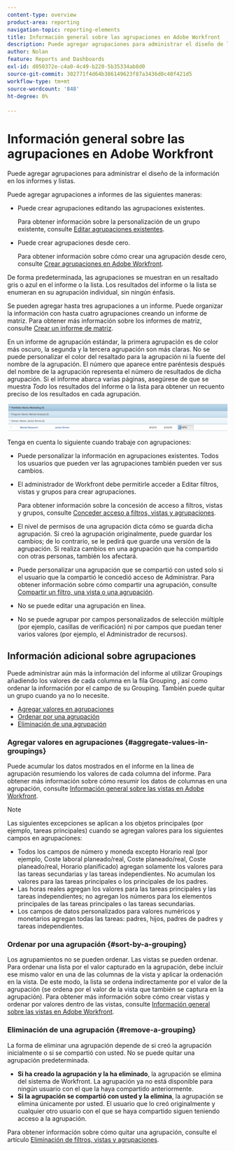 ```yaml
---
content-type: overview
product-area: reporting
navigation-topic: reporting-elements
title: Información general sobre las agrupaciones en Adobe Workfront
description: Puede agregar agrupaciones para administrar el diseño de la información en los informes y listas.
author: Nolan
feature: Reports and Dashboards
exl-id: d050372e-c4a0-4c49-b220-5b35334ab8d0
source-git-commit: 302771f4d64b386149623f87a3436d0c40f421d5
workflow-type: tm+mt
source-wordcount: '848'
ht-degree: 0%

---
```


# Información general sobre las agrupaciones en Adobe Workfront

<!--
<p data-mc-conditions="QuicksilverOrClassic.Draft mode">(NOTE: This article was supposed to be replaced by "Groupings overview", but decided to keep this here because this is linked in too many places. "Create groupings" and "Edit existing groupings" have been added also (with videos) to replace portions of the old content here.) </p>
-->

Puede agregar agrupaciones para administrar el diseño de la información en los informes y listas.

Puede agregar agrupaciones a informes de las siguientes maneras:

* Puede crear agrupaciones editando las agrupaciones existentes.

   Para obtener información sobre la personalización de un grupo existente, consulte [Editar agrupaciones existentes](../../../reports-and-dashboards/reports/reporting-elements/edit-existing-groupings.md).

* Puede crear agrupaciones desde cero.

   Para obtener información sobre cómo crear una agrupación desde cero, consulte [Crear agrupaciones en Adobe Workfront](../../../reports-and-dashboards/reports/reporting-elements/create-groupings.md).

De forma predeterminada, las agrupaciones se muestran en un resaltado gris o azul en el informe o la lista. Los resultados del informe o la lista se enumeran en su agrupación individual, sin ningún énfasis.

Se pueden agregar hasta tres agrupaciones a un informe. Puede organizar la información con hasta cuatro agrupaciones creando un informe de matriz. Para obtener más información sobre los informes de matriz, consulte [Crear un informe de matriz](../../../reports-and-dashboards/reports/creating-and-managing-reports/create-matrix-report.md).

En un informe de agrupación estándar, la primera agrupación es de color más oscuro, la segunda y la tercera agrupación son más claras. No se puede personalizar el color del resaltado para la agrupación ni la fuente del nombre de la agrupación. El número que aparece entre paréntesis después del nombre de la agrupación representa el número de resultados de dicha agrupación. Si el informe abarca varias páginas, asegúrese de que se muestra *Todo* los resultados del informe o la lista para obtener un recuento preciso de los resultados en cada agrupación.

![Agrupación de muestras](assets/grouping-example-blue.png)

Tenga en cuenta lo siguiente cuando trabaje con agrupaciones:

* Puede personalizar la información en agrupaciones existentes. Todos los usuarios que pueden ver las agrupaciones también pueden ver sus cambios.
* El administrador de Workfront debe permitirle acceder a Editar filtros, vistas y grupos para crear agrupaciones.

   Para obtener información sobre la concesión de acceso a filtros, vistas y grupos, consulte [Conceder acceso a filtros, vistas y agrupaciones](../../../administration-and-setup/add-users/configure-and-grant-access/grant-access-fvg.md).

* El nivel de permisos de una agrupación dicta cómo se guarda dicha agrupación. Si creó la agrupación originalmente, puede guardar los cambios; de lo contrario, se le pedirá que guarde una versión de la agrupación. Si realiza cambios en una agrupación que ha compartido con otras personas, también los afectará.
* Puede personalizar una agrupación que se compartió con usted solo si el usuario que la compartió le concedió acceso de Administrar. Para obtener información sobre cómo compartir una agrupación, consulte [Compartir un filtro, una vista o una agrupación](../../../reports-and-dashboards/reports/reporting-elements/share-filter-view-grouping.md).
* No se puede editar una agrupación en línea.
* No se puede agrupar por campos personalizados de selección múltiple (por ejemplo, casillas de verificación) ni por campos que puedan tener varios valores (por ejemplo, el Administrador de recursos).

## Información adicional sobre agrupaciones

Puede administrar aún más la información del informe al utilizar Groupings añadiendo los valores de cada columna en la fila Grouping , así como ordenar la información por el campo de su Grouping. También puede quitar un grupo cuando ya no lo necesite.

* [Agregar valores en agrupaciones](#aggregate-values-in-groupings)
* [Ordenar por una agrupación](#sort-by-a-grouping)
* [Eliminación de una agrupación](#remove-a-grouping)

### Agregar valores en agrupaciones {#aggregate-values-in-groupings}

Puede acumular los datos mostrados en el informe en la línea de agrupación resumiendo los valores de cada columna del informe. Para obtener más información sobre cómo resumir los datos de columnas en una agrupación, consulte [Información general sobre las vistas en Adobe Workfront](../../../reports-and-dashboards/reports/reporting-elements/views-overview.md).

>[!NOTE]
>
>Las siguientes excepciones se aplican a los objetos principales (por ejemplo, tareas principales) cuando se agregan valores para los siguientes campos en agrupaciones:
>
>* Todos los campos de número y moneda excepto Horario real (por ejemplo, Coste laboral planeado/real, Coste planeado/real, Coste planeado/real, Horario planificado) agregan solamente los valores para las tareas secundarias y las tareas independientes. No acumulan los valores para las tareas principales o los principales de los padres.
>* Las horas reales agregan los valores para las tareas principales y las tareas independientes; no agregan los números para los elementos principales de las tareas principales o las tareas secundarias.
>* Los campos de datos personalizados para valores numéricos y monetarios agregan todas las tareas: padres, hijos, padres de padres y tareas independientes.


### Ordenar por una agrupación {#sort-by-a-grouping}

Los agrupamientos no se pueden ordenar. Las vistas se pueden ordenar. Para ordenar una lista por el valor capturado en la agrupación, debe incluir ese mismo valor en una de las columnas de la vista y aplicar la ordenación en la vista. De este modo, la lista se ordena indirectamente por el valor de la agrupación (se ordena por el valor de la vista que también se captura en la agrupación). Para obtener más información sobre cómo crear vistas y ordenar por valores dentro de las vistas, consulte [Información general sobre las vistas en Adobe Workfront](../../../reports-and-dashboards/reports/reporting-elements/views-overview.md).

### Eliminación de una agrupación {#remove-a-grouping}

La forma de eliminar una agrupación depende de si creó la agrupación inicialmente o si se compartió con usted. No se puede quitar una agrupación predeterminada.

* **Si ha creado la agrupación y la ha eliminado**, la agrupación se elimina del sistema de Workfront. La agrupación ya no está disponible para ningún usuario con el que la haya compartido anteriormente.
* **Si la agrupación se compartió con usted y la elimina**, la agrupación se elimina únicamente por usted. El usuario que lo creó originalmente y cualquier otro usuario con el que se haya compartido siguen teniendo acceso a la agrupación.

Para obtener información sobre cómo quitar una agrupación, consulte el artículo [Eliminación de filtros, vistas y agrupaciones](../../../reports-and-dashboards/reports/reporting-elements/remove-filters-views-groupings.md).
